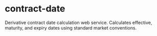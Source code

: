contract-date
=============

Derivative contract date calculation web service. Calculates effective, maturity, and expiry dates using standard market conventions.